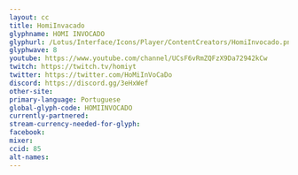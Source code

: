 ```yaml
---
layout: cc
title: HomiInvacado
glyphname: HOMI INVOCADO
glyphurl: /Lotus/Interface/Icons/Player/ContentCreators/HomiInvocado.png
glyphwave: 8
youtube: https://www.youtube.com/channel/UCsF6vRmZQFzX9Da72942kCw
twitch: https://twitch.tv/homiyt
twitter: https://twitter.com/HoMiInVoCaDo
discord: https://discord.gg/3eHxWef
other-site:
primary-language: Portuguese
global-glyph-code: HOMIINVOCADO
currently-partnered:
stream-currency-needed-for-glyph:
facebook:
mixer:
ccid: 85
alt-names:
---
```


